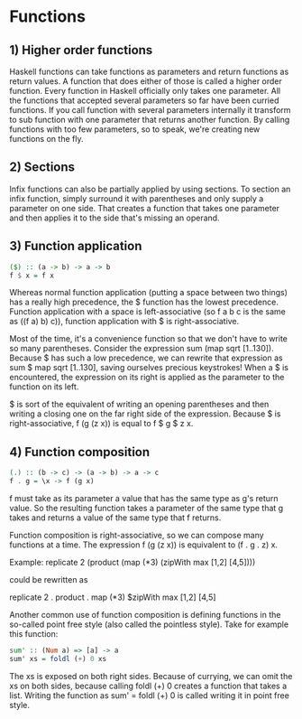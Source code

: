 # Functions

## 1) Higher order functions

Haskell functions can take functions as parameters and return functions as return values.
A function that does either of those is called a higher order function.
Every function in Haskell officially only takes one parameter.
All the functions that accepted several parameters so far have been curried functions.
If you call function with several parameters internally it transform to sub function with one parameter that returns another function.
By calling functions with too few parameters, so to speak, we're creating new functions on the fly.

## 2) Sections

Infix functions can also be partially applied by using sections.
To section an infix function, simply surround it with parentheses and only supply a parameter on one side.
That creates a function that takes one parameter and then applies it to the side that's missing an operand.

## 3) Function application

```haskell
($) :: (a -> b) -> a -> b
f $ x = f x
```

Whereas normal function application (putting a space between two things) has a really high precedence,
the $ function has the lowest precedence.
Function application with a space is left-associative (so f a b c is the same as ((f a) b) c)),
function application with $ is right-associative.

Most of the time, it's a convenience function so that we don't have to write so many parentheses.
Consider the expression sum (map sqrt [1..130]).
Because $ has such a low precedence, we can rewrite that expression as sum $ map sqrt [1..130],
saving ourselves precious keystrokes!
When a $ is encountered, the expression on its right is applied as the parameter to the function on its left.

$ is sort of the equivalent of writing an opening parentheses and then writing a closing one on the far right side of the expression.
Because $ is right-associative, f (g (z x)) is equal to f $ g $ z x.

## 4) Function composition

```haskell
(.) :: (b -> c) -> (a -> b) -> a -> c
f . g = \x -> f (g x)
```

f must take as its parameter a value that has the same type as g's return value.
So the resulting function takes a parameter of the same type that g takes and returns a value of the same type that f returns.

Function composition is right-associative, so we can compose many functions at a time.
The expression f (g (z x)) is equivalent to (f . g . z) x.

Example:
replicate 2 (product (map (*3) (zipWith max [1,2] [4,5])))

could be rewritten as

replicate 2 . product . map (*3) $zipWith max [1,2] [4,5]

Another common use of function composition is defining functions in the so-called point free style (also called the pointless style).
Take for example this function:

```haskell
sum' :: (Num a) => [a] -> a
sum' xs = foldl (+) 0 xs
```

The xs is exposed on both right sides.
Because of currying, we can omit the xs on both sides,
because calling foldl (+) 0 creates a function that takes a list.
Writing the function as sum' = foldl (+) 0 is called writing it in point free style.